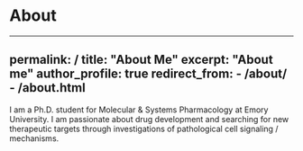 About
 ====== 
 ---
  permalink: /
  title: "About Me"
  excerpt: "About me"
  author_profile: true
  redirect_from: 
    - /about/
    - /about.html
  ---
I am a Ph.D. student for Molecular & Systems Pharmacology at Emory University. I am passionate about drug development and searching for new therapeutic targets through investigations of pathological cell signaling / mechanisms. 
